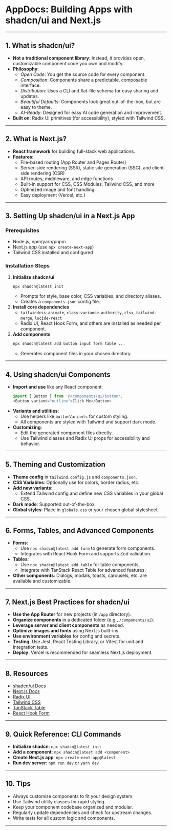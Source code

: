 # AppDocs: Building Apps with shadcn/ui and Next.js

---

## 1. What is shadcn/ui?
- **Not a traditional component library**: Instead, it provides open, customizable component code you own and modify.
- **Philosophy**:
  - *Open Code*: You get the source code for every component.
  - *Composition*: Components share a predictable, composable interface.
  - *Distribution*: Uses a CLI and flat-file schema for easy sharing and updates.
  - *Beautiful Defaults*: Components look great out-of-the-box, but are easy to theme.
  - *AI-Ready*: Designed for easy AI code generation and improvement.
- **Built on**: Radix UI primitives (for accessibility), styled with Tailwind CSS.

---

## 2. What is Next.js?
- **React framework** for building full-stack web applications.
- **Features**:
  - File-based routing (App Router and Pages Router)
  - Server-side rendering (SSR), static site generation (SSG), and client-side rendering (CSR)
  - API routes, middleware, and edge functions
  - Built-in support for CSS, CSS Modules, Tailwind CSS, and more
  - Optimized image and font handling
  - Easy deployment (Vercel, etc.)

---

## 3. Setting Up shadcn/ui in a Next.js App

### Prerequisites
- Node.js, npm/yarn/pnpm
- Next.js app (use `npx create-next-app`)
- Tailwind CSS installed and configured

### Installation Steps
1. **Initialize shadcn/ui**
   ```sh
   npx shadcn@latest init
   ```
   - Prompts for style, base color, CSS variables, and directory aliases.
   - Creates a `components.json` config file.
2. **Install core dependencies**
   - `tailwindcss-animate`, `class-variance-authority`, `clsx`, `tailwind-merge`, `lucide-react`
   - Radix UI, React Hook Form, and others are installed as needed per component.
3. **Add components**
   ```sh
   npx shadcn@latest add button input form table ...
   ```
   - Generates component files in your chosen directory.

---

## 4. Using shadcn/ui Components
- **Import and use** like any React component:
  ```js
  import { Button } from '@/components/ui/button';
  <Button variant="outline">Click Me</Button>
  ```
- **Variants and utilities**:
  - Use helpers like `buttonVariants` for custom styling.
  - All components are styled with Tailwind and support dark mode.
- **Customizing**:
  - Edit the generated component files directly.
  - Use Tailwind classes and Radix UI props for accessibility and behavior.

---

## 5. Theming and Customization
- **Theme config** in `tailwind.config.js` and `components.json`.
- **CSS Variables**: Optionally use for colors, border radius, etc.
- **Add new variants**:
  - Extend Tailwind config and define new CSS variables in your global CSS.
- **Dark mode**: Supported out-of-the-box.
- **Global styles**: Place in `globals.css` or your chosen global stylesheet.

---

## 6. Forms, Tables, and Advanced Components
- **Forms**:
  - Use `npx shadcn@latest add form` to generate form components.
  - Integrates with React Hook Form and supports Zod validation.
- **Tables**:
  - Use `npx shadcn@latest add table` for table components.
  - Integrate with TanStack React Table for advanced features.
- **Other components**: Dialogs, modals, toasts, carousels, etc. are available and customizable.

---

## 7. Next.js Best Practices for shadcn/ui
- **Use the App Router** for new projects (in `/app` directory).
- **Organize components** in a dedicated folder (e.g., `/components/ui`).
- **Leverage server and client components** as needed.
- **Optimize images and fonts** using Next.js built-ins.
- **Use environment variables** for config and secrets.
- **Testing**: Use Jest, React Testing Library, or Vitest for unit and integration tests.
- **Deploy**: Vercel is recommended for seamless Next.js deployment.

---

## 8. Resources
- [shadcn/ui Docs](https://ui.shadcn.com/docs)
- [Next.js Docs](https://nextjs.org/docs)
- [Radix UI](https://www.radix-ui.com/)
- [Tailwind CSS](https://tailwindcss.com/)
- [TanStack Table](https://tanstack.com/table/v8)
- [React Hook Form](https://react-hook-form.com/)

---

## 9. Quick Reference: CLI Commands
- **Initialize shadcn**: `npx shadcn@latest init`
- **Add a component**: `npx shadcn@latest add <component>`
- **Create Next.js app**: `npx create-next-app@latest`
- **Run dev server**: `npm run dev` or `yarn dev`

---

## 10. Tips
- Always customize components to fit your design system.
- Use Tailwind utility classes for rapid styling.
- Keep your component codebase organized and modular.
- Regularly update dependencies and check for upstream changes.
- Write tests for all custom logic and components.

--- 